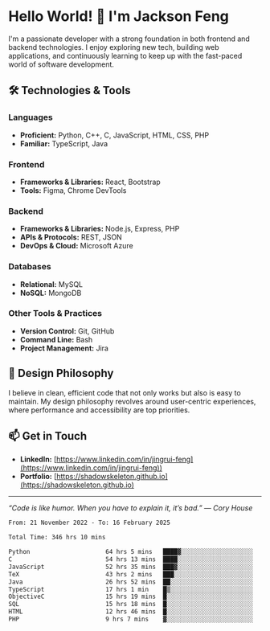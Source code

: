 # Hello World! 👋 I'm Jackson Feng

I'm a passionate developer with a strong foundation in both frontend and backend technologies. I enjoy exploring new tech, building web applications, and continuously learning to keep up with the fast-paced world of software development.

## 🛠 Technologies & Tools

### Languages
- **Proficient:** Python, C++, C, JavaScript, HTML, CSS, PHP
- **Familiar:** TypeScript, Java

### Frontend
- **Frameworks & Libraries:** React, Bootstrap
- **Tools:** Figma, Chrome DevTools

### Backend
- **Frameworks & Libraries:** Node.js, Express, PHP
- **APIs & Protocols:** REST, JSON
- **DevOps & Cloud:** Microsoft Azure

### Databases
- **Relational:** MySQL
- **NoSQL:** MongoDB

### Other Tools & Practices
- **Version Control:** Git, GitHub
- **Command Line:** Bash
- **Project Management:** Jira


## 🎨 Design Philosophy

I believe in clean, efficient code that not only works but also is easy to maintain. My design philosophy revolves around user-centric experiences, where performance and accessibility are top priorities.

## 📫 Get in Touch

- **LinkedIn:** [https://www.linkedin.com/in/jingrui-feng](https://www.linkedin.com/in/jingrui-feng))
- **Portfolio:** [https://shadowskeleton.github.io](https://shadowskeleton.github.io)

---

*“Code is like humor. When you have to explain it, it’s bad.” — Cory House*



<!--START_SECTION:waka-->

```txt
From: 21 November 2022 - To: 16 February 2025

Total Time: 346 hrs 10 mins

Python                     64 hrs 5 mins   ████▓░░░░░░░░░░░░░░░░░░░░   18.51 %
C                          54 hrs 13 mins  ████░░░░░░░░░░░░░░░░░░░░░   15.66 %
JavaScript                 52 hrs 35 mins  ███▓░░░░░░░░░░░░░░░░░░░░░   15.19 %
TeX                        43 hrs 2 mins   ███░░░░░░░░░░░░░░░░░░░░░░   12.43 %
Java                       26 hrs 52 mins  ██░░░░░░░░░░░░░░░░░░░░░░░   07.76 %
TypeScript                 17 hrs 1 min    █▒░░░░░░░░░░░░░░░░░░░░░░░   04.92 %
ObjectiveC                 15 hrs 19 mins  █░░░░░░░░░░░░░░░░░░░░░░░░   04.43 %
SQL                        15 hrs 18 mins  █░░░░░░░░░░░░░░░░░░░░░░░░   04.42 %
HTML                       12 hrs 46 mins  █░░░░░░░░░░░░░░░░░░░░░░░░   03.69 %
PHP                        9 hrs 7 mins    ▓░░░░░░░░░░░░░░░░░░░░░░░░   02.64 %
```

<!--END_SECTION:waka-->


